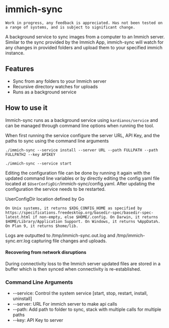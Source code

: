 # immich-sync
`Work in progress, any feedback is appreciated. Has not been tested on a range of systems, and is subject to significant change.`

A background service to sync images from a computer to an Immich server. Similar to the sync provided by the Immich App, immich-sync will watch for any changes in provided folders and upload them to your specified immich instance. 

## Features
- Sync from any folders to your Immich server
- Recursive directory watches for uploads
- Runs as a background service

## How to use it
Immich-sync runs as a background service using `kardianos/service` and can be managed through command line options when running the tool.

When first running the service configure the server URL, API Key, and the paths to sync using the command line arguments
``` shell
./immich-sync --service install --server URL --path FULLPATH --path FULLPATH2 --key APIKEY
```

``` shell
./immich-sync --service start
```

Editing the configuration file can be done by running it again with the updated command line variables or by directly editing the config yaml file located at `$UserConfigDir`/immich-sync/config.yaml. After updating the configuration the service needs to be restarted.

UserConfigDir location defined by Go
```
On Unix systems, it returns $XDG_CONFIG_HOME as specified by https://specifications.freedesktop.org/basedir-spec/basedir-spec-latest.html if non-empty, else $HOME/.config. On Darwin, it returns $HOME/Library/Application Support. On Windows, it returns %AppData%. On Plan 9, it returns $home/lib.
```

Logs are outputted to /tmp/immich-sync.out.log and /tmp/immich-sync.err.log capturing file changes and uploads. 

#### Recovering from network disruptions
During connectivity loss to the Immich server updated files are stored in a buffer which is then synced when connectivity is re-established.

### Command Line Arguments
 - --service: Control the system service [start, stop, restart, install, uninstall]
 - --server: URL For immich server to make api calls
 - --path: Add path to folder to sync, stack with multiple calls for multiple paths
 - --key: API Key to server
